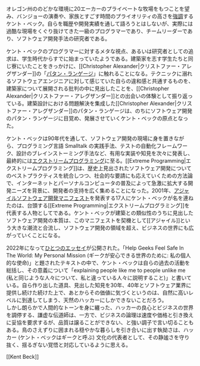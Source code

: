 オレゴン州ののどかな環境に20エーカーのプライベートな牧場をもつことを望み、バンジョーの演奏や、家族とすごす時間のプライオリティの高さを[強調](https://wiki.c2.com/?KentBeck)するケント・ベック。自らを職歴や開発実績を通して語ろうとはしないが、実際には過酷な現場をくぐり抜けてきた一級のプログラマーであり、チームリーダーであり、ソフトウェア開発手法の研究者である。

ケント・ベックのプログラマーに対するメタな視点、あるいは研究者としての追求は、学生時代からすでに始まっていたようである。建築家を志す学生たちと同じ寮にいたことをきっかけに、[[Christopher Alexander|クリストファー・アレグザンダー]]の「[パタン・ランゲージ](https://kajima-publishing.co.jp/books/community-development/qajola0arj/)」に触れることになる。テクニックに溺れるソフトウェアエンジニアに対して感じていた自らの違和感と共通するものを、建築家について展開される批判の中に見出したことを、[[Christopher Alexander|クリストファー・アレグザンダー]]との出会いの体験として振り返っている。建築設計における問題解決を集成した[[Christopher Alexander|クリストファー・アレグザンダー]]のパタン・ランゲージは、のちにソフトウェア開発のパタン・ランゲージに目覚め、発展させていくケント・ベックの原点となった。

ケント・ベックは90年代を通して、ソフトウェア開発の現場に身を置きながら、プログラミング言語 Smalltalk の実践手法、テストの自動化フレームワーク、設計のブレインストーミング手法など、有用な実装や知見を次々に発表し、最終的には[エクストリームプログラミング](http://www.extremeprogramming.org/)に至る。[[Extreme Programming|エクストリームプログラミング]]は、歴史上見出されたソフトウェア開発についてのベストプラクティスを統合しつつ、社会的な要請にも応えていくための方法論で、インターネットとパーソナルコンピュータの普及によって急激に拡大する開発ニーズを背景に、開発者の支持を広く集めることになった。2001年、[アジャイルソフトウェア開発マニフェスト](https://agilemanifesto.org/)を発表する17人にケント・ベックが名を連ねたのは、台頭する[[Extreme Programming|エクストリームプログラミング]]を代表する人物としてである。ケント・ベックが建築との類似性のうちに見出したソフトウェア開発の本質は、このマニフェストを契機として[[アジャイル]]という大きな潮流と合流し、ソフトウェア開発の領域を超え、ビジネスの世界にも広がっていくことになる。

2022年になって[ひとつのエッセイ](https://medium.com/@kentbeck_7670/help-geeks-feel-safe-in-the-world-my-personal-mission-a3968a94dff5)が公開された。「Help Geeks Feel Safe In The World: My Personal Mission (ギークが安心できる世界のために: 私の個人的な使命)」と題されたテキストの中で、ケント・ベックは自らの過去の活動を総括し、その意義について「explaining people like me to people unlike me (私と同じような人々について、私と違っている人々に説明すること)」と書いている。自ら作り出した道具、見出した知見を30年、40年とソフトウェア業界に提供し続けた続けた上で、あとからその価値に気づくというのは、自然に高いレベルに到達してしまう、天然のハッカーにしかできないことだろう。  
しかし朗らかで人間的なトーンを身に纏った、ハッカーの良心とビジネスの世界を調停する、謙虚な伝道師は、一方で、ビジネスの論理は速度や価格と引き換えに妥協を要求するが、品質は譲ることができない、と強い調子で言い切ることもある。鳥のさえずりに囲まれる穏やかな暮らしを引き合いに出す執拗さは、ハッカー (ケント・ベックはギークと呼ぶ) 文化の代表者として、その静謐さを守り抜く、揺るぎない覚悟と対応しているように思える。

[[Kent Beck]]
